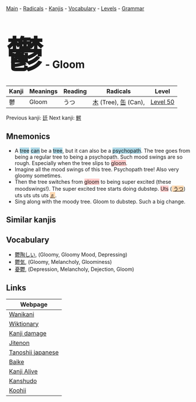 <style> bigfont {font-size: 100px}</style>
[Main](../index.md) -
[Radicals](../radicals.md) -
[Kanjis](../kanjis.md) -
[Vocabulary](../vocabulary.md) -
[Levels](../levels.md) -
[Grammar](../grammar.md)
# <bigfont> 鬱</bigfont> - Gloom 

| Kanji | Meanings | Reading | Radicals | Level |
| --- | --- | --- | --- | --- |
| 鬱 | Gloom | うつ | [木](../radicals/木.md) (Tree), [缶](../radicals/缶.md) (Can),  | [Level 50](../levels/wk_level50.md) |

Previous kanji: [廷](廷.md) Next kanji: [鰐](鰐.md) 

## Mnemonics
 * A <span style="background-color:#ADD8E6"> tree</span> <span style="background-color:#ADD8E6"> can</span> be a <span style="background-color:#ADD8E6"> tree</span>, but it can also be a <span style="background-color:#ADD8E6"> psychopath</span>. The tree goes from being a regular tree to being a psychopath. Such mood swings are so rough. Especially when the tree slips to <span style="background-color:#ffcccb"> gloom</span>.
* Imagine all the mood swings of this tree. Psychopath tree! Also very gloomy sometimes.
* Then the tree switches from <span style="background-color:#ffcccb"> gloom</span> to being super excited (these moodswings!). The super excited tree starts doing dubstep. <span style="background-color:#ffcccb"> Uts</span> (<span style="background-color:#fed8b1"> [うつ](https://jisho.org/search/うつ)</span>) uts uts uts uts <span style="background-color:#fed8b1"> [♬](https://jisho.org/search/♬)</span>.
* Sing along with the moody tree. Gloom to dubstep. Such a big change.


## Similar kanjis
 


## Vocabulary
 * [鬱陶しい](../vocabulary/鬱.md), (Gloomy, Gloomy Mood, Depressing)
* [鬱気](../vocabulary/鬱.md), (Gloomy, Melancholy, Gloominess)
* [憂鬱](../vocabulary/鬱.md), (Depression, Melancholy, Dejection, Gloom)



## Links 

| Webpage |
| --- |
| [Wanikani          ](https://www.wanikani.com/kanji/鬱) |
| [Wiktionary        ](https://en.wiktionary.org/wiki/鬱) |
| [Kanji damage      ](http://www.kanjidamage.com/kanji/search?utf8=✓&q=鬱) |
| [Jitenon           ](https://jitenon.com/kanji/鬱) |
| [Tanoshii japanese ](https://www.tanoshiijapanese.com/dictionary/kanji.cfm?k=鬱) |
| [Baike             ](https://baike.baidu.com/item/鬱) |
| [Kanji Alive       ](https://app.kanjialive.com/鬱) |
| [Kanshudo          ](https://www.kanshudo.com/searchmn?q=鬱) |
| [Koohii            ](https://kanji.koohii.com/study/kanji/鬱) |
